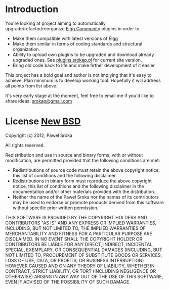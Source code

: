 # Introduction
You're looking at project aiming to automatically upgrade/refactor/reorganize [Elgg Community](http://community.elgg.org/) plugins in order to

* Make them compatible with latest versions of Elgg
* Make them similar in terms of coding standards and structural organization. 
* Ability to upload own plugins to be upgraded and download already upgraded ones. See [plugins.srokap.pl](http://plugins.srokap.pl/) for current site version.
* Bring old code back to life and make firther development of it easier

This project has a bold goal and author is not implying that it's easy to achieve. Plan minimum is to develop working tool. Hopefully it will address all points from list above.

It's very early stage at the moment, feel free to email me if you'd like to share ideas: [srokap@gmail.com](mailto:srokap@gmail.com)

# License [New BSD](http://opensource.org/licenses/BSD-3-Clause)

Copyright (c) 2012, Paweł Sroka

All rights reserved.

Redistribution and use in source and binary forms, with or without modification, are permitted provided that the following conditions are met:

* Redistributions of source code must retain the above copyright notice, this list of conditions and the following disclaimer.
* Redistributions in binary form must reproduce the above copyright notice, this list of conditions and the following disclaimer in the documentation and/or other materials provided with the distribution.
* Neither the name of the Paweł Sroka nor the names of its contributors may be used to endorse or promote products derived from this software without specific prior written permission.

THIS SOFTWARE IS PROVIDED BY THE COPYRIGHT HOLDERS AND CONTRIBUTORS "AS IS" AND ANY EXPRESS OR IMPLIED WARRANTIES, INCLUDING, BUT NOT LIMITED TO, THE IMPLIED WARRANTIES OF MERCHANTABILITY AND FITNESS FOR A PARTICULAR PURPOSE ARE DISCLAIMED. IN NO EVENT SHALL THE COPYRIGHT HOLDER OR CONTRIBUTORS BE LIABLE FOR ANY DIRECT, INDIRECT, INCIDENTAL, SPECIAL, EXEMPLARY, OR CONSEQUENTIAL DAMAGES (INCLUDING, BUT NOT LIMITED TO, PROCUREMENT OF SUBSTITUTE GOODS OR SERVICES; LOSS OF USE, DATA, OR PROFITS; OR BUSINESS INTERRUPTION) HOWEVER CAUSED AND ON ANY THEORY OF LIABILITY, WHETHER IN CONTRACT, STRICT LIABILITY, OR TORT (INCLUDING NEGLIGENCE OR OTHERWISE) ARISING IN ANY WAY OUT OF THE USE OF THIS SOFTWARE, EVEN IF ADVISED OF THE POSSIBILITY OF SUCH DAMAGE.
